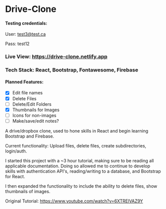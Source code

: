 # Drive-Clone

#### Testing credentials:

User: test3@test.ca

Pass: test12

### Live View: https://drive-clone.netlify.app

### Tech Stack: React, Bootstrap, Fontawesome, Firebase

#### Planned Features:

- [x] Edit file names
- [x] Delete Files
- [ ] Delete/Edit Folders
- [x] Thumbnails for Images
- [ ] Icons for non-images
- [ ] Make/save/edit notes?

A drive/dropbox clone, used to hone skills in React and begin learning Bootstrap and Firebase.

Current functionality: Upload files, delete files, create subdirectories, login/auth.

I started this project with a ~3 hour tutorial, making sure to be reading all applicable documentation. Doing so allowed me to continue to develop skills with authentication API's, reading/writing to a database, and Bootstrap for React.

I then expanded the functionality to include the ability to delete files, show thumbnails of images.

Original Tutorial:
https://www.youtube.com/watch?v=6XTRElVAZ9Y
